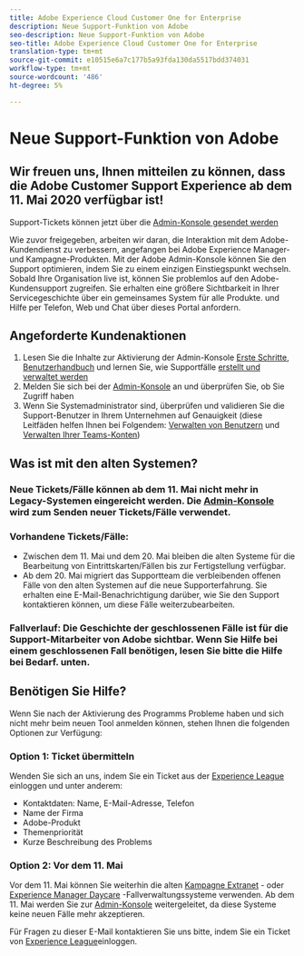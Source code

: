 ```yaml
---
title: Adobe Experience Cloud Customer One for Enterprise
description: Neue Support-Funktion von Adobe
seo-description: Neue Support-Funktion von Adobe
seo-title: Adobe Experience Cloud Customer One for Enterprise
translation-type: tm+mt
source-git-commit: e10515e6a7c177b5a93fda130da5517bdd374031
workflow-type: tm+mt
source-wordcount: '486'
ht-degree: 5%

---
```



# Neue Support-Funktion von Adobe

## Wir freuen uns, Ihnen mitteilen zu können, dass die Adobe Customer Support Experience ab dem 11. Mai 2020 verfügbar ist!

Support-Tickets können jetzt über die [Admin-Konsole gesendet werden](https://adminconsole.adobe.com/)

Wie zuvor freigegeben, arbeiten wir daran, die Interaktion mit dem Adobe-Kundendienst zu verbessern, angefangen bei Adobe Experience Manager- und Kampagne-Produkten. Mit der Adobe Admin-Konsole können Sie den Support optimieren, indem Sie zu einem einzigen Einstiegspunkt wechseln. Sobald Ihre Organisation live ist, können Sie problemlos auf den Adobe-Kundensupport zugreifen. Sie erhalten eine größere Sichtbarkeit in Ihrer Servicegeschichte über ein gemeinsames System für alle Produkte. und Hilfe per Telefon, Web und Chat über dieses Portal anfordern.

## Angeforderte Kundenaktionen

1. Lesen Sie die Inhalte zur Aktivierung der Admin-Konsole [Erste Schritte](https://helpx.adobe.com/enterprise/get-started.html), [Benutzerhandbuch](https://helpx.adobe.com/enterprise/managing/user-guide.html) und lernen Sie, wie Supportfälle [erstellt und verwaltet werden](https://helpx.adobe.com/enterprise/using/support-and-expert-services.html)
1. Melden Sie sich bei der [Admin-Konsole](https://adminconsole.adobe.com/) an und überprüfen Sie, ob Sie Zugriff haben
1. Wenn Sie Systemadministrator sind, überprüfen und validieren Sie die Support-Benutzer in Ihrem Unternehmen auf Genauigkeit (diese Leitfäden helfen Ihnen bei Folgendem: [Verwalten von Benutzern](https://helpx.adobe.com/enterprise/using/users.html) und [Verwalten Ihrer Teams-Konten](https://helpx.adobe.com/enterprise/using/accounts.html))

## Was ist mit den alten Systemen?

### Neue Tickets/Fälle können ab dem 11. Mai nicht mehr in Legacy-Systemen eingereicht werden.  Die [Admin-Konsole](https://adminconsole.adobe.com/) wird zum Senden neuer Tickets/Fälle verwendet.

### Vorhandene Tickets/Fälle:
* Zwischen dem 11. Mai und dem 20. Mai bleiben die alten Systeme für die Bearbeitung von Eintrittskarten/Fällen bis zur Fertigstellung verfügbar.
* Ab dem 20. Mai migriert das Supportteam die verbleibenden offenen Fälle von den alten Systemen auf die neue Supporterfahrung.  Sie erhalten eine E-Mail-Benachrichtigung darüber, wie Sie den Support kontaktieren können, um diese Fälle weiterzubearbeiten.

### Fallverlauf: Die Geschichte der geschlossenen Fälle ist für die Support-Mitarbeiter von Adobe sichtbar.  Wenn Sie Hilfe bei einem geschlossenen Fall benötigen, lesen Sie bitte die Hilfe bei Bedarf. unten.

## Benötigen Sie Hilfe?

Wenn Sie nach der Aktivierung des Programms Probleme haben und sich nicht mehr beim neuen Tool anmelden können, stehen Ihnen die folgenden Optionen zur Verfügung:

### Option 1: Ticket übermitteln

Wenden Sie sich an uns, indem Sie ein Ticket aus der [Experience League](https://experienceleague.adobe.com/?support-solution=General#support) einloggen und unter anderem:

* Kontaktdaten: Name, E-Mail-Adresse, Telefon
* Name der Firma
* Adobe-Produkt
* Themenpriorität
* Kurze Beschreibung des Problems

### Option 2: Vor dem 11. Mai

Vor dem 11. Mai können Sie weiterhin die alten [Kampagne Extranet](https://support.neolane.net/webApp/extranetLogin) - oder [Experience Manager Daycare](https://daycare.day.com/home.html) -Fallverwaltungssysteme verwenden.  Ab dem 11. Mai werden Sie zur [Admin-Konsole](https://adminconsole.adobe.com/) weitergeleitet, da diese Systeme keine neuen Fälle mehr akzeptieren.


Für Fragen zu dieser E-Mail kontaktieren Sie uns bitte, indem Sie ein Ticket von [Experience League](https://experienceleague.adobe.com/?support-solution=General#support)einloggen.

